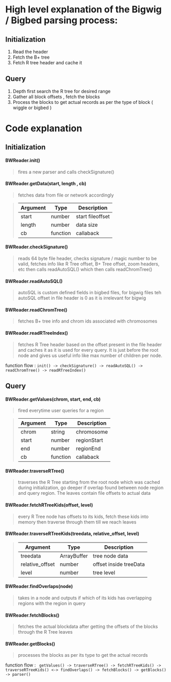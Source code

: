 # High level explanation of the Bigwig / Bigbed parsing process: 

## Initialization

1) Read the header
2) Fetch the B+ tree
3) Fetch R tree header and cache it

## Query

1) Depth first search the R tree for desired range
2) Gather all block offsets , fetch the blocks
3) Process the blocks to get actual records as per the type of block ( wiggle or bigbed )

# Code explanation

## Initialization 

#### BWReader.init()
> fires a new parser and calls checkSignature()

#### BWReader.getData(start, length , cb)
> fetches data from file or network accordingly

>| Argument  | Type | Description |
>| --- | --- | --- |
>| start  | number | start fileoffset |
>| length  | number  | data size |
>|cb | function | callaback |

#### BWReader.checkSignature()
>reads 64 byte file header, checks signature / magic number to be valid, fetches info like R Tree offset, B+ Tree offset, zoom headers, etc
then calls readAutoSQL() which then calls readChromTree()

#### BWReader.readAutoSQL()
> autoSQL is custom defined fields in bigbed files, for bigwig files teh autoSQL offset in file header is 0 as it is irrelevant for bigwig

#### BWReader.readChromTree()
> fetches B+ tree info and chrom ids associated with chromosomes

#### BWReader.readRTreeIndex()
> fetches R Tree header based on the offset present in the file header and caches it as it is used for every query. It is just before the 
root node and gives us useful info like max number of children per node.

function flow :
` init() -> checkSignature() -> readAutoSQL() -> readChromTree() -> readRTreeIndex() `

## Query

#### BWReader.getValues(chrom, start, end, cb)
> fired everytime user queries for a region

>| Argument  | Type | Description |
>| --- | --- | --- |
>| chrom | string | chromosome |
>| start  | number  | regionStart |
>| end  | number  | regionEnd |
>| cb | function | callaback |

#### BWReader.traverseRTree()
> traverses the R Tree starting from the root node which was cached during initialization, go deeper if overlap found between node region and query region. The leaves contain file offsets to actual data 

#### BWReader.fetchRTreeKids(offset, level)
> every R Tree node has offsets to its kids, fetch these kids into memory then traverse through them till we reach leaves

#### BWReader.traverseRTreeKids(treedata, relative_offset, level)
>| Argument  | Type | Description |
>| --- | --- | --- |
>| treedata | ArrayBuffer | tree node data |
>| relative_offset | number | offset inside treeData |
>| level | number | tree level |

#### BWReader.findOverlaps(node)
> takes in a node and outputs if which of its kids has overlapping regions with the region in query

#### BWReader.fetchBlocks()
> fetches the actual blockdata after getting the offsets of the blocks through the R Tree leaves

#### BWReader.getBlocks()
> processes the blocks as per its type to get the actual records


function flow :
` getValues() -> traverseRTree() -> fetchRTreeKids() -> traverseRTreeKids() <-> findOverlaps() -> fetchBlocks() -> getBlocks() -> parser()`

